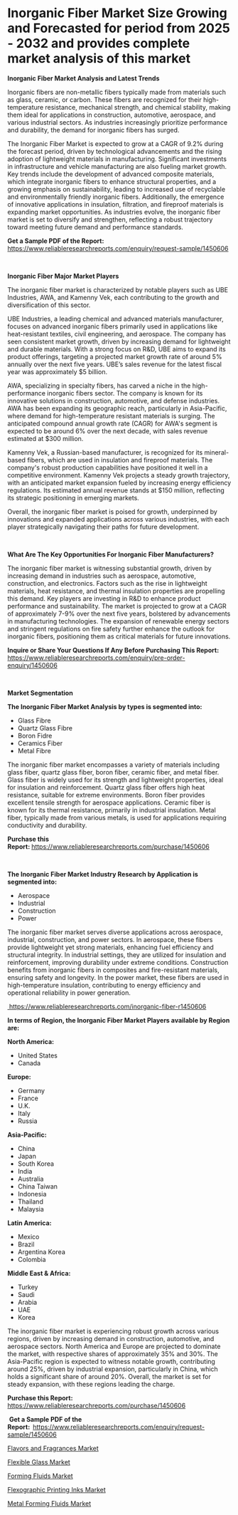 <p><h1>Inorganic Fiber Market Size Growing and Forecasted for period from 2025 - 2032 and provides complete market analysis of this market</h1></p><p><strong>Inorganic Fiber Market Analysis and Latest Trends</strong></p>
<p><p>Inorganic fibers are non-metallic fibers typically made from materials such as glass, ceramic, or carbon. These fibers are recognized for their high-temperature resistance, mechanical strength, and chemical stability, making them ideal for applications in construction, automotive, aerospace, and various industrial sectors. As industries increasingly prioritize performance and durability, the demand for inorganic fibers has surged.</p><p>The Inorganic Fiber Market is expected to grow at a CAGR of 9.2% during the forecast period, driven by technological advancements and the rising adoption of lightweight materials in manufacturing. Significant investments in infrastructure and vehicle manufacturing are also fueling market growth. Key trends include the development of advanced composite materials, which integrate inorganic fibers to enhance structural properties, and a growing emphasis on sustainability, leading to increased use of recyclable and environmentally friendly inorganic fibers. Additionally, the emergence of innovative applications in insulation, filtration, and fireproof materials is expanding market opportunities. As industries evolve, the inorganic fiber market is set to diversify and strengthen, reflecting a robust trajectory toward meeting future demand and performance standards.</p></p>
<p><strong>Get a Sample PDF of the Report:&nbsp;</strong> <a href="https://www.reliableresearchreports.com/enquiry/request-sample/1450606?utm_campaign=24&utm_medium=2&utm_source=Github&utm_content=ia&utm_term=02042025&utm_id=inorganic-fiber">https://www.reliableresearchreports.com/enquiry/request-sample/1450606</a></p>
<p>&nbsp;</p>
<p><strong>Inorganic Fiber Major Market Players</strong></p>
<p><p>The inorganic fiber market is characterized by notable players such as UBE Industries, AWA, and Kamenny Vek, each contributing to the growth and diversification of this sector.</p><p>UBE Industries, a leading chemical and advanced materials manufacturer, focuses on advanced inorganic fibers primarily used in applications like heat-resistant textiles, civil engineering, and aerospace. The company has seen consistent market growth, driven by increasing demand for lightweight and durable materials. With a strong focus on R&D, UBE aims to expand its product offerings, targeting a projected market growth rate of around 5% annually over the next five years. UBE’s sales revenue for the latest fiscal year was approximately $5 billion.</p><p>AWA, specializing in specialty fibers, has carved a niche in the high-performance inorganic fibers sector. The company is known for its innovative solutions in construction, automotive, and defense industries. AWA has been expanding its geographic reach, particularly in Asia-Pacific, where demand for high-temperature resistant materials is surging. The anticipated compound annual growth rate (CAGR) for AWA's segment is expected to be around 6% over the next decade, with sales revenue estimated at $300 million.</p><p>Kamenny Vek, a Russian-based manufacturer, is recognized for its mineral-based fibers, which are used in insulation and fireproof materials. The company's robust production capabilities have positioned it well in a competitive environment. Kamenny Vek projects a steady growth trajectory, with an anticipated market expansion fueled by increasing energy efficiency regulations. Its estimated annual revenue stands at $150 million, reflecting its strategic positioning in emerging markets.</p><p>Overall, the inorganic fiber market is poised for growth, underpinned by innovations and expanded applications across various industries, with each player strategically navigating their paths for future development.</p></p>
<p>&nbsp;</p>
<p><strong>What Are The Key Opportunities For Inorganic Fiber Manufacturers?</strong></p>
<p><p>The inorganic fiber market is witnessing substantial growth, driven by increasing demand in industries such as aerospace, automotive, construction, and electronics. Factors such as the rise in lightweight materials, heat resistance, and thermal insulation properties are propelling this demand. Key players are investing in R&D to enhance product performance and sustainability. The market is projected to grow at a CAGR of approximately 7-9% over the next five years, bolstered by advancements in manufacturing technologies. The expansion of renewable energy sectors and stringent regulations on fire safety further enhance the outlook for inorganic fibers, positioning them as critical materials for future innovations.</p></p>
<p><strong>Inquire or Share Your Questions If Any Before Purchasing This Report:</strong> <a href="https://www.reliableresearchreports.com/enquiry/pre-order-enquiry/1450606?utm_campaign=24&utm_medium=2&utm_source=Github&utm_content=ia&utm_term=02042025&utm_id=inorganic-fiber">https://www.reliableresearchreports.com/enquiry/pre-order-enquiry/1450606</a></p>
<p>&nbsp;</p>
<p><strong>Market Segmentation</strong></p>
<p><strong>The Inorganic Fiber Market Analysis by types is segmented into:</strong></p>
<p><ul><li>Glass Fibre</li><li>Quartz Glass Fibre</li><li>Boron Fidre</li><li>Ceramics Fiber</li><li>Metal Fibre</li></ul></p>
<p><p>The inorganic fiber market encompasses a variety of materials including glass fiber, quartz glass fiber, boron fiber, ceramic fiber, and metal fiber. Glass fiber is widely used for its strength and lightweight properties, ideal for insulation and reinforcement. Quartz glass fiber offers high heat resistance, suitable for extreme environments. Boron fiber provides excellent tensile strength for aerospace applications. Ceramic fiber is known for its thermal resistance, primarily in industrial insulation. Metal fiber, typically made from various metals, is used for applications requiring conductivity and durability.</p></p>
<p><strong>Purchase this Report:&nbsp;</strong><a href="https://www.reliableresearchreports.com/purchase/1450606?utm_campaign=24&utm_medium=2&utm_source=Github&utm_content=ia&utm_term=02042025&utm_id=inorganic-fiber">https://www.reliableresearchreports.com/purchase/1450606</a></p>
<p>&nbsp;</p>
<p><strong>The Inorganic Fiber Market Industry Research by Application is segmented into:</strong></p>
<p><ul><li>Aerospace</li><li>Industrial</li><li>Construction</li><li>Power</li></ul></p>
<p><p>The inorganic fiber market serves diverse applications across aerospace, industrial, construction, and power sectors. In aerospace, these fibers provide lightweight yet strong materials, enhancing fuel efficiency and structural integrity. In industrial settings, they are utilized for insulation and reinforcement, improving durability under extreme conditions. Construction benefits from inorganic fibers in composites and fire-resistant materials, ensuring safety and longevity. In the power market, these fibers are used in high-temperature insulation, contributing to energy efficiency and operational reliability in power generation.</p></p>
<p><a href="https://www.reliableresearchreports.com/inorganic-fiber-r1450606?utm_campaign=24&utm_medium=2&utm_source=Github&utm_content=ia&utm_term=02042025&utm_id=inorganic-fiber">&nbsp;https://www.reliableresearchreports.com/inorganic-fiber-r1450606</a></p>
<p><strong>In terms of Region, the Inorganic Fiber Market Players available by Region are:</strong></p>
<p>
    <p> <strong> North America: </strong>
        <ul>
            <li>United States</li>
            <li>Canada</li>
        </ul>
        </p> 
    <p> <strong> Europe: </strong>
        <ul>
            <li>Germany</li>
            <li>France</li>
            <li>U.K.</li>
            <li>Italy</li>
            <li>Russia</li>
        </ul>
        </p> 
    <p> <strong> Asia-Pacific: </strong>
        <ul>
            <li>China</li>
            <li>Japan</li>
            <li>South Korea</li>
            <li>India</li>
            <li>Australia</li>
            <li>China Taiwan</li>
            <li>Indonesia</li>
            <li>Thailand</li>
            <li>Malaysia</li>
        </ul>
        </p> 
    <p> <strong> Latin America: </strong>
        <ul>
            <li>Mexico</li>
            <li>Brazil</li>
            <li>Argentina Korea</li>
            <li>Colombia</li>
        </ul>
        </p> 
    <p> <strong> Middle East & Africa: </strong>
        <ul>
            <li>Turkey</li>
            <li>Saudi</li>
            <li>Arabia</li>
            <li>UAE</li>
            <li>Korea</li>
        </ul>
    </p>
    </p>
<p><p>The inorganic fiber market is experiencing robust growth across various regions, driven by increasing demand in construction, automotive, and aerospace sectors. North America and Europe are projected to dominate the market, with respective shares of approximately 35% and 30%. The Asia-Pacific region is expected to witness notable growth, contributing around 25%, driven by industrial expansion, particularly in China, which holds a significant share of around 20%. Overall, the market is set for steady expansion, with these regions leading the charge.</p></p>
<p><strong>Purchase this Report: </strong><a href="https://www.reliableresearchreports.com/purchase/1450606?utm_campaign=24&utm_medium=2&utm_source=Github&utm_content=ia&utm_term=02042025&utm_id=inorganic-fiber">https://www.reliableresearchreports.com/purchase/1450606</a></p>
<p>&nbsp;<strong>Get a Sample PDF of the Report:&nbsp;&nbsp;</strong><a href="https://www.reliableresearchreports.com/enquiry/request-sample/1450606?utm_campaign=24&utm_medium=2&utm_source=Github&utm_content=ia&utm_term=02042025&utm_id=inorganic-fiber">https://www.reliableresearchreports.com/enquiry/request-sample/1450606</a></p>
<p><strong></strong></p>
<p><p><a href="https://github.com/cobinaydin13/Market-Research-Report-List-1/blob/main/flavors-and-fragrances-market.md?utm_campaign=24&utm_medium=2&utm_source=Github&utm_content=ia&utm_term=02042025&utm_id=inorganic-fiber">Flavors and Fragrances Market</a></p><p><a href="https://github.com/mehakmiamid1/Market-Research-Report-List-1/blob/main/flexible-glass-market.md?utm_campaign=24&utm_medium=2&utm_source=Github&utm_content=ia&utm_term=02042025&utm_id=inorganic-fiber">Flexible Glass Market</a></p><p><a href="https://github.com/thanenegenqa/Market-Research-Report-List-1/blob/main/forming-fluids-market.md?utm_campaign=24&utm_medium=2&utm_source=Github&utm_content=ia&utm_term=02042025&utm_id=inorganic-fiber">Forming Fluids Market</a></p><p><a href="https://github.com/cachaskluwe/Market-Research-Report-List-1/blob/main/flexographic-printing-inks-market.md?utm_campaign=24&utm_medium=2&utm_source=Github&utm_content=ia&utm_term=02042025&utm_id=inorganic-fiber">Flexographic Printing Inks Market</a></p><p><a href="https://github.com/lelkohydesyj/Market-Research-Report-List-1/blob/main/metal-forming-fluids-market.md?utm_campaign=24&utm_medium=2&utm_source=Github&utm_content=ia&utm_term=02042025&utm_id=inorganic-fiber">Metal Forming Fluids Market</a></p></p>